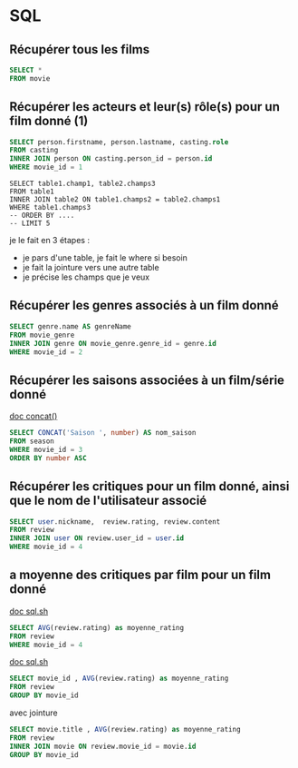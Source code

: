 # SQL

## Récupérer tous les films

```sql
SELECT * 
FROM movie
```

## Récupérer les acteurs et leur(s) rôle(s) pour un film donné (1)

```sql
SELECT person.firstname, person.lastname, casting.role
FROM casting
INNER JOIN person ON casting.person_id = person.id
WHERE movie_id = 1
```

```text
SELECT table1.champ1, table2.champs3
FROM table1
INNER JOIN table2 ON table1.champs2 = table2.champs1
WHERE table1.champs3
-- ORDER BY ....
-- LIMIT 5
```

je le fait en 3 étapes :

* je pars d'une table, je fait le where si besoin
* je fait la jointure vers une autre table
* je précise les champs que je veux

## Récupérer les genres associés à un film donné

```sql
SELECT genre.name AS genreName
FROM movie_genre
INNER JOIN genre ON movie_genre.genre_id = genre.id
WHERE movie_id = 2
```

## Récupérer les saisons associées à un film/série donné

[doc concat()](https://sql.sh/fonctions/concat)

```sql
SELECT CONCAT('Saison ', number) AS nom_saison
FROM season
WHERE movie_id = 3
ORDER BY number ASC
```

## Récupérer les critiques pour un film donné, ainsi que le nom de l'utilisateur associé

```sql
SELECT user.nickname,  review.rating, review.content
FROM review
INNER JOIN user ON review.user_id = user.id
WHERE movie_id = 4
```

## a moyenne des critiques par film pour un film donné

[doc sql.sh](https://sql.sh/fonctions/agregation/avg)

```sql
SELECT AVG(review.rating) as moyenne_rating
FROM review
WHERE movie_id = 4
```

[doc sql.sh](https://sql.sh/cours/group-by)

```sql
SELECT movie_id , AVG(review.rating) as moyenne_rating
FROM review
GROUP BY movie_id
```

avec jointure

```sql
SELECT movie.title , AVG(review.rating) as moyenne_rating
FROM review
INNER JOIN movie ON review.movie_id = movie.id
GROUP BY movie_id
```
